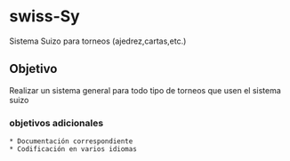 # swiss-Sy
Sistema Suizo para torneos (ajedrez,cartas,etc.)

## Objetivo
Realizar un sistema general para todo tipo  de torneos que usen el sistema suizo

### objetivos adicionales
	* Documentación correspondiente
	* Codificación en varios idiomas

